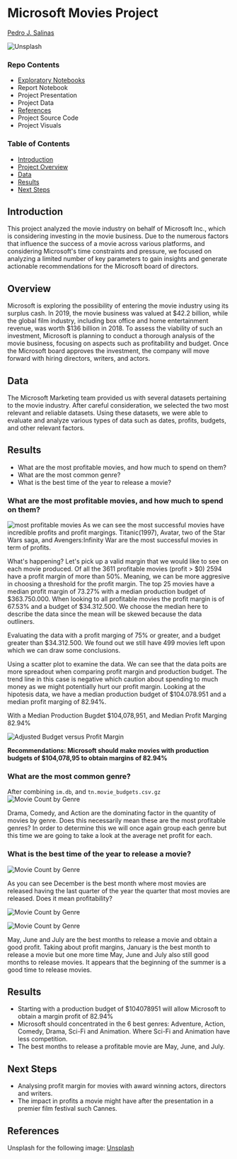 # Microsoft Movies Project
[Pedro J. Salinas](pedrojsalinas@gmail.com)

![Unsplash](https://unsplash.com/photos/TFRezw7pQwI)

### Repo Contents
- [Exploratory Notebooks]()
- Report Notebook
- Project Presentation
- Project Data
- [References](#references)
- Project Source Code
- Project Visuals


### Table of Contents
- [Introduction](#introduction)
- [Project Overview](#overview)
- [Data](#data)
- [Results](#results)
- [Next Steps](#next)

## Introduction
This project analyzed the movie industry on behalf of Microsoft Inc., which is considering investing in the movie business. Due to the numerous factors that influence the success of a movie across various platforms, and considering Microsoft's time constraints and pressure, we focused on analyzing a limited number of key parameters to gain insights and generate actionable recommendations for the Microsoft board of directors.

## Overview
Microsoft is exploring the possibility of entering the movie industry using its surplus cash. In 2019, the movie business was valued at $42.2 billion, while the global film industry, including box office and home entertainment revenue, was worth $136 billion in 2018. To assess the viability of such an investment, Microsoft is planning to conduct a thorough analysis of the movie business, focusing on aspects such as profitability and budget. Once the Microsoft board approves the investment, the company will move forward with hiring directors, writers, and actors.

## Data
The Microsoft Marketing team provided us with several datasets pertaining to the movie industry. After careful consideration, we selected the two most relevant and reliable datasets. Using these datasets, we were able to evaluate and analyze various types of data such as dates, profits, budgets, and other relevant factors.

## Results
- What are the most profitable movies, and how much to spend on them?
- What are the most common genre?
- What is the best time of the year to release a movie?

### What are the most profitable movies, and how much to spend on them?
![most profitable movies](https://github.com/pjsalinas/movies_repo/blob/main/images/profit_budget_top_25.png)
As we can see the most successful movies have incredible profits and profit margings. Titanic(1997), Avatar, two of the Star Wars saga, and Avengers:Infinity War are the most successful movies in term of profits.

What's happening?
Let's pick up a valid margin that we would like to see on each movie produced. Of all the 3611 profitable movies (profit > $0) 2594 have a profit margin of more than 50%. Meaning, we can be more aggresive in choosing a threshold for the profit margin. The top 25 movies have a median profit margin of 73.27% with a median production budget of $363.750.000. When looking to all profitable movies the profit margin is of 67.53% and a budget of $34.312.500. We choose the median here to describe the data since the mean will be skewed because the data outliners.

Evaluating the data with a profit marging of 75% or greater, and a budget greater than $34.312.500. We found out we still have 499 movies left upon which we can draw some conclusions.

Using a scatter plot to examine the data. We can see that the data poits are more spreadout when comparing profit margin and production budget. The trend line in this case is negative which caution about spending to much money as we might potentially hurt our profit margin. Looking at the hipotesis data, we have a median production budget of $104.078.951 and a median profit marging of 82.94%.

With a Median Production Bugdet $104,078,951, and 
Median Profit Marging 82.94%

![Adjusted Budget versus Profit Margin](https://github.com/pjsalinas/movies_repo/blob/main/images/budget_vs_margin.png)

**Recommendations: Microsoft should make movies with production budgets of $104,078,95 to obtain margins of 82.94%**

### What are the most common genre?
After combining `im.db`, and `tn.movie_budgets.csv.gz`
![Movie Count by Genre](https://github.com/pjsalinas/movies_repo/blob/main/images/movie_count_by_genre.png)

Drama, Comedy, and Action are the dominating factor in the quantity of movies by genre. Does this necessarily mean these are the most profitable genres? In order to determine this we will once again group each genre but this time we are going to take a look at the average net profit for each.


### What is the best time of the year to release a movie?

![Movie Count by Genre](https://github.com/pjsalinas/movies_repo/blob/main/images/count_movies_by_month.png)

As you can see December is the best month where most movies are released having the last quarter of the year the quarter that most movies are released. Does it mean profitability? 

![Movie Count by Genre](https://github.com/pjsalinas/movies_repo/blob/main/images/profit_by_month.png)

![Movie Count by Genre](https://github.com/pjsalinas/movies_repo/blob/main/images/profit_margin_by_month.png)

May, June and July are the best months to release a movie and obtain a good profit.
Taking about profit margins, January is the best month to release a movie but one more time May, June and July also still good months to release movies. It appears that the beginning of the summer is a good time to release movies.

## Results
* Starting with a production budget of $104078951 will allow Microsoft to obtain a margin profit of 82.94%
* Microsoft should concentrated in the 6 best genres: Adventure, Action, Comedy, Drama, Sci-Fi and Animation. Where Sci-Fi and Animation have less competition.
* The best months to release a profitable movie are May, June, and July.

## Next Steps
- Analysing profit margin for movies with award winning actors, directors and writers.
- The impact in profits a movie might have after the presentation in a premier film festival such Cannes.
 
## References
Unsplash for the following image: [Unsplash](https://unsplash.com/photos/TFRezw7pQwI)
